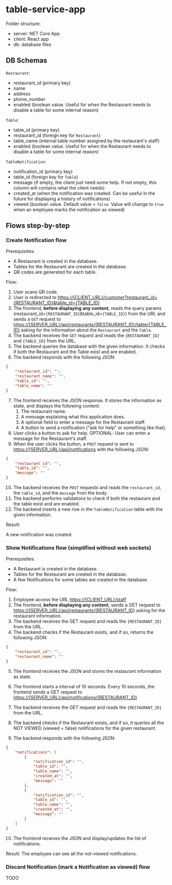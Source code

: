 # table-service-app

Folder structure:

- server: NET Core App
- client: React app
- db: database files

## DB Schemas

`Restaurant`:
- restaurant_id (primary key)
- name
- address
- phone_number
- enabled (boolean value. Useful for when the Restaurant needs to disable a table for some internal reason)

`Table`:
- table_id (primary key)
- restaurant_id (foreign key for `Restaurant`)
- table_name (internal table number assigned by the restaurant's staff)
- enabled (boolean value. Useful for when the Restaurant needs to disable a table for some internal reason)

`TableNotification`:
- notification_id (primary key)
- table_id (foreign key for `Table`)
- message (if empty, the client just need some help. If not empty, this column will contains what the client needs)
- created_at (when the notification was created. Can be useful in the future for displaying a history of notifications)
- viewed (boolean value. Default value = `false`. Value will change to `true` when an employee marks the notification as viewed)

## Flows step-by-step

### Create Notification flow

Prerequisites:

- A Restaurant is created in the database.
- Tables for the Restaurant are created in the database.
- QR codes are generated for each table.

Flow:

1. User scans QR code.
2. User is redirected to [https://{CLIENT_URL}/customer?restaurant_id={RESTAURANT_ID}&table_id={TABLE_ID}](https://{CLIENT_URL}/customer?restaurant_id={RESTAURANT_ID}&table_id={TABLE_ID})
3. The frontend, **before displaying any content**, reads the query params (restaurant_id=`{RESTAURANT_ID}`&table_id=`{TABLE_ID}`) from the URL and sends a `GET` request to [https://{SERVER_URL}/api/restaurants/{RESTAURANT_ID}/table/{TABLE_ID}](https://{SERVER_URL}/api/restaurants/{RESTAURANT_ID}/table/{TABLE_ID}) asking for the information about the `Restaurant` and the `Table`.
4. The backend receives the `GET` request and reads the `{RESTAURANT_ID}` and `{TABLE_ID}` from the URL.
5. The backend queries the database with the given information. It checks if both the Restaurant and the Table exist and are enabled.
6. The backend responds with the following JSON:

```json
{ 
    "restaurant_id": "", 
    "restaurant_name": "", 
    "table_id": "", 
    "table_name": ""
}
```

7. The frontend receives the JSON response. It stores the information as state, and displays the following content:
   1. The restaurant name.
   2. A message explaining what this application does.
   3. A optional field to enter a message for the Restaurant staff.
   4. A button to send a notification ("ask for help" or something like that).
8. User clicks a button to ask for help. OPTIONAL: User can enter a message for the Restaurant's staff.
9.  When the user clicks the button, a `POST` request is sent to [https://{SERVER_URL}/api/notifications](https://{SERVER_URL}/api/notifications) with the following JSON: 

```json    
{ 
    "restaurant_id": "", 
    "table_id": "", 
    "message": ""
}
```

10. The backend receives the `POST` requests and reads the `restaurant_id`, the `table_id`, and the `message` from the body.
11. The backend performs validations to check if both the restaurant and the table exist and are enabled.
12. The backend inserts a new row in the `TableNotification` table with the given information.

Result:

A new notification was created.

### Show Notifications flow (simplified without web sockets)

Prerequisites:

- A Restaurant is created in the database.
- Tables for the Restaurant are created in the database.
- A few Notifications for some tables are created in the database.

Flow:

1. Employee access the URL [https://{CLIENT_URL}/staff](https://{CLIENT_URL}/staff)
2. The frontend, **before displaying any content**, sends a GET request to [https://{SERVER_URL}/api/restaurants/{RESTAURANT_ID}](https://{SERVER_URL}/api/restaurants/{RESTAURANT_ID}) asking for the restaurant information.
3. The backend receives the GET request and reads the `{RESTAURANT_ID}` from the URL.
4. The backend checks if the Restaurant exists, and if so, returns the following JSON:

```json
{
    "restaurant_id": "",
    "restaurant_name": ""
}
```
5. The frontend receives the JSON and stores the restaurant information as state.
6. The frontend starts a interval of 10 seconds. Every 10 seconds, the frontend sends a GET request to [https://{SERVER_URL}/api/notifications/{RESTAURANT_ID}](https://{SERVER_URL}/api/notifications/{RESTAURANT_ID})

7. The backend receives the GET request and reads the `{RESTAURANT_ID}` from the URL.
8. The backend checks if the Restaurant exists, and if so, it queries all the NOT VIEWED (viewed = false) notifications for the given restaurant.

9. The backend responds with the following JSON:

```json
{ 
    "notifications": [
        {
            "notification_id": "",
            "table_id": "",
            "table_name": "",
            "created_at": "",
            "message": ""
        }, 
        {
            "notification_id": "",
            "table_id": "",
            "table_name": "",
            "created_at": "",
            "message": ""
        }
    ]
}
```
10. The frontend receives the JSON and display/updates the list of notifications.

Result:
The employee can see all the not-viewed notifications.

### Discard Notification (mark a Notification as viewed) flow

TODO